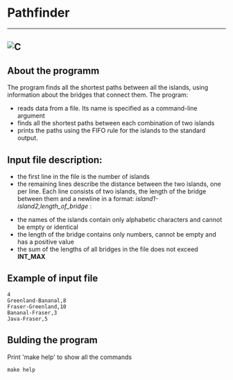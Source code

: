# Pathfinder
----
![C](https://img.shields.io/badge/c-%2300599C.svg?style=for-the-badge&logo=c&logoColor=white)
----

## About the programm
The program finds all the shortest paths between all the islands, using information
about the bridges that connect them. The program:
 * reads data from a file. Its name is specified as a command-line argument
 * finds all the shortest paths between each combination of two islands
 * prints the paths using the FIFO rule for the islands to the standard output.

## Input file description:
 * the first line in the file is the number of islands
 * the remaining lines describe the distance between the two islands, one per line. Each line consists of two islands, the length of the bridge between them and a newline in a format:
*island1-island2,length_of_bridge* :
 - the names of the islands contain only alphabetic characters and cannot be empty or identical
 - the length of the bridge contains only numbers, cannot be empty and has a positive value
 - the sum of the lengths of all bridges in the file does not exceed **INT_MAX**

## Example of input file
```
4
Greenland-Bananal,8
Fraser-Greenland,10
Bananal-Fraser,3
Java-Fraser,5
```

## Bulding the program
Print 'make help' to show all the commands
```shell
make help
```
